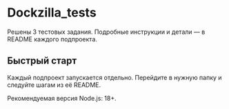 # Dockzilla_tests

Решены 3 тестовых задания. Подробные инструкции и детали — в README каждого подпроекта.

## Быстрый старт
Каждый подпроект запускается отдельно. Перейдите в нужную папку и следуйте шагам из её README.

Рекомендуемая версия Node.js: 18+.
